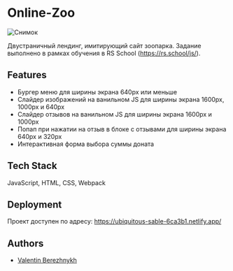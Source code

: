 # Online-Zoo
![Снимок](https://user-images.githubusercontent.com/53420013/201478280-3ec5064d-728f-405e-86ba-de185ec03d3a.PNG)

Двустраничный лендинг, имитирующий сайт зоопарка. Задание выполнено в рамках обучения в RS School (https://rs.school/js/).


## Features
- Бургер меню для ширины экрана 640px или меньше
- Слайдер изображений на ванильном JS для ширины экрана 1600px, 1000px и 640px
- Слайдер отзывов на ванильном JS для ширины экрана 1600px и 1000px
- Попап при нажатии на отзыв в блоке с отзывами для ширины экрана 640px и 320px
- Интерактивная форма выбора суммы доната


## Tech Stack

JavaScript, HTML, CSS, Webpack


## Deployment
Проект доступен по адресу: https://ubiquitous-sable-6ca3b1.netlify.app/


## Authors

- [Valentin Berezhnykh](https://github.com/vberezhnykh)

